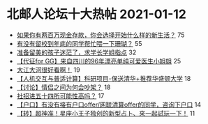 # 北邮人论坛十大热帖 2021-01-12

- [如果你有两百万现金存款，你会选择开始什么样的新生活？](https://bbs.byr.cn/article/WorkLife/1159965) 75
- [有没有留校到年底的同学帮忙喂一下珊瑚？](https://bbs.byr.cn/article/Talking/6254444) 55
- [准备留美的孩子迷茫了，求学长学姐指点](https://bbs.byr.cn/article/GoAbroad/374059) 32
- [【代征for GG】来自四川的96年漂亮单纯可爱医生小姐姐](https://bbs.byr.cn/article/Friends/1983280) 25
- [大江大河很好看啊！](https://bbs.byr.cn/article/TV/183465) 19
- [【人机交互与普适计算】科研项目-保送清华+推荐华盛顿大学](https://bbs.byr.cn/article/StudyShare/199544) 18
- [【讨论】情侣之间为何会吵架？](https://bbs.byr.cn/article/Feeling/3162136) 18
- [社招进五十四所可能性高吗？](https://bbs.byr.cn/article/Hebei/249618) 17
- [【户口】有没有接有户口offer/网联清算offer的同学，咨询下户口](https://bbs.byr.cn/article/Job/2122859) 14
- [【转】超神准！星座小王子独创的新型占卜、來一起試玩一下！](https://bbs.byr.cn/article/Constellations/326533) 11



